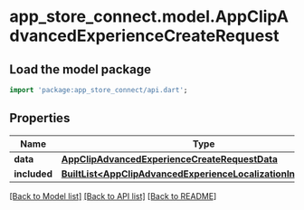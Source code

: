 # app_store_connect.model.AppClipAdvancedExperienceCreateRequest

## Load the model package
```dart
import 'package:app_store_connect/api.dart';
```

## Properties
Name | Type | Description | Notes
------------ | ------------- | ------------- | -------------
**data** | [**AppClipAdvancedExperienceCreateRequestData**](AppClipAdvancedExperienceCreateRequestData.md) |  | 
**included** | [**BuiltList&lt;AppClipAdvancedExperienceLocalizationInlineCreate&gt;**](AppClipAdvancedExperienceLocalizationInlineCreate.md) |  | [optional] 

[[Back to Model list]](../README.md#documentation-for-models) [[Back to API list]](../README.md#documentation-for-api-endpoints) [[Back to README]](../README.md)


